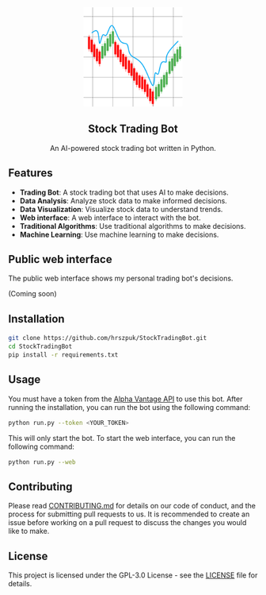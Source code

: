 <div align="center">
  <img src="assets/logo.png" width="200">
</div>

<h2 align="center">
  Stock Trading Bot
</h2>

<p align="center">
  An AI-powered stock trading bot written in Python.
</p>

## Features
- **Trading Bot**: A stock trading bot that uses AI to make decisions.
- **Data Analysis**: Analyze stock data to make informed decisions.
- **Data Visualization**: Visualize stock data to understand trends.
- **Web interface**: A web interface to interact with the bot.
- **Traditional Algorithms**: Use traditional algorithms to make decisions.
- **Machine Learning**: Use machine learning to make decisions.

## Public web interface
The public web interface shows my personal trading bot's decisions. 

(Coming soon)

## Installation
```bash
git clone https://github.com/hrszpuk/StockTradingBot.git
cd StockTradingBot
pip install -r requirements.txt
```

## Usage
You must have a token from the [Alpha Vantage API](https://www.alphavantage.co/) to use this bot.
After running the installation, you can run the bot using the following command:
```bash
python run.py --token <YOUR_TOKEN>
```
This will only start the bot. To start the web interface, you can run the following command:
```bash
python run.py --web
```

## Contributing
Please read [CONTRIBUTING.md](CONTRIBUTING.md) for details on our code of conduct, and the process for submitting pull requests to us.
It is recommended to create an issue before working on a pull request to discuss the changes you would like to make.

## License
This project is licensed under the GPL-3.0 License - see the [LICENSE](LICENSE) file for details.

